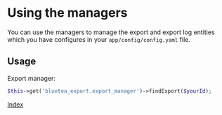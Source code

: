 Using the managers
==================

You can use the managers to manage the export and export log entities which you have
configures in your `app/config/config.yaml` file.

## Usage

Export manager:

```php
$this->get('bluetea_export.export_manager')->findExport($yourId);
```


[Index](index.md)